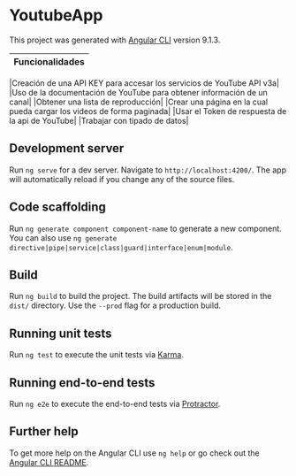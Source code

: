 # YoutubeApp

This project was generated with [Angular CLI](https://github.com/angular/angular-cli) version 9.1.3.

| Funcionalidades |
| ------------- |

|Creación de una API KEY para accesar los servicios de YouTube API v3a|
|Uso de la documentación de YouTube para obtener información de un canal|
|Obtener una lista de reproducción|
|Crear una página en la cual pueda cargar los videos de forma paginada|
|Usar el Token de respuesta de la api de YouTube|
|Trabajar con tipado de datos|


## Development server

Run `ng serve` for a dev server. Navigate to `http://localhost:4200/`. The app will automatically reload if you change any of the source files.

## Code scaffolding

Run `ng generate component component-name` to generate a new component. You can also use `ng generate directive|pipe|service|class|guard|interface|enum|module`.

## Build

Run `ng build` to build the project. The build artifacts will be stored in the `dist/` directory. Use the `--prod` flag for a production build.

## Running unit tests

Run `ng test` to execute the unit tests via [Karma](https://karma-runner.github.io).

## Running end-to-end tests

Run `ng e2e` to execute the end-to-end tests via [Protractor](http://www.protractortest.org/).

## Further help

To get more help on the Angular CLI use `ng help` or go check out the [Angular CLI README](https://github.com/angular/angular-cli/blob/master/README.md).
